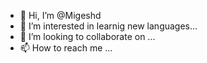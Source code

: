 - 👋 Hi, I’m @Migeshd
- 👀 I’m interested in learnig new languages...
- 💞️ I’m looking to collaborate on ...
- 📫 How to reach me ...

<!---
Migeshd/Migeshd is a ✨ special ✨ repository because its `README.md` (this file) appears on your GitHub profile.
You can click the Preview link to take a look at your changes.
--->
